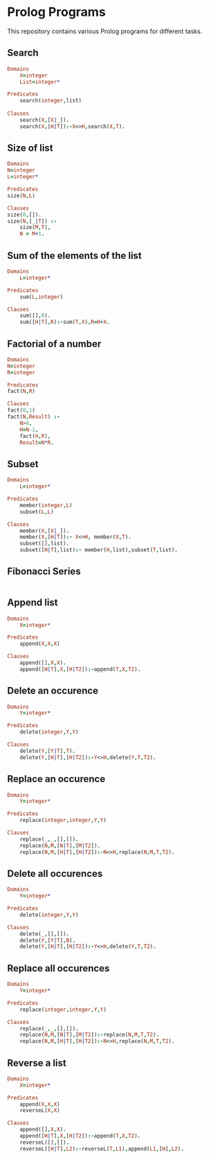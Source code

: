# Prolog Programs

This repository contains various Prolog programs for different tasks.

## Search

```prolog
Domains
    X=integer
    List=integer*

Predicates
    search(integer,list)
    
Clauses
    search(X,[X|_]).
    search(X,[H|T]):-X<>H,search(X,T).
```

## Size of list

```prolog
Domains
N=integer
L=integer*

Predicates
size(N,L)

Clauses
size(0,[]).
size(N,[_|T]) :-
    size(M,T),
    N = M+1.
```

## Sum of the elements of the list

```prolog
Domains
    L=integer*

Predicates
    sum(L,integer)

Clauses
    sum([],0).
    sum([H|T],R):-sum(T,X),R=H+X.
```

## Factorial of a number

```prolog
Domains
N=integer
R=integer

Predicates
fact(N,R)

Clauses
fact(0,1)
fact(N,Result) :-
    N>0,
    H=N-1,
    fact(H,R),
    Result=N*R.
```

## Subset

```prolog
Domains
    L=integer*

Predicates
    member(integer,L)
    subset(L,L)

Clauses
    member(X,[X|_]).
    member(X,[H|T]):- X<>H, member(X,T).
    subset([],list).
    subset([H|T],list):- member(H,list),subset(T,list).
```

## Fibonacci Series

```prolog
```

## Append list

```prolog
Domains
    X=integer*

Predicates
    append(X,X,X)

Clauses
    append([],X,X).
    append([H|T],X,[H|T2]):-append(T,X,T2).
```

## Delete an occurence

```prolog
Domains
    Y=integer*

Predicates
    delete(integer,Y,Y)

Clauses
    delete(Y,[Y|T],T).
    delete(Y,[H|T],[H|T2]):-Y<>H,delete(Y,T,T2).
```

## Replace an occurence

```prolog
Domains
    Y=integer*

Predicates
    replace(integer,integer,Y,Y)

Clauses
    replace(_,_,[],[]).
    replace(N,M,[N|T],[M|T2]).
    replace(N,M,[H|T],[H|T2]):-N<>H,replace(N,M,T,T2).
```

## Delete all occurences

```prolog
Domains
    Y=integer*

Predicates
    delete(integer,Y,Y)

Clauses
    delete(_,[],[]).
    delete(Y,[Y|T],B).
    delete(Y,[H|T],[H|T2]):-Y<>H,delete(Y,T,T2).
```

## Replace all occurences

```prolog
Domains
    Y=integer*

Predicates
    replace(integer,integer,Y,Y)

Clauses
    replace(_,_,[],[]).
    replace(N,M,[N|T],[M|T2]):-replace(N,M,T,T2).
    replace(N,M,[H|T],[H|T2]):-N<>H,replace(N,M,T,T2).
```

## Reverse a list

```prolog
Domains
    X=integer*

Predicates
    append(X,X,X)
    reverseL(X,X)

Clauses
    append([],X,X).
    append([H|T],X,[H|T2]):-append(T,X,T2).
    reverseL([],[]).
    reverseL([H|T],L2):-reverseL(T,L1),append(L1,[H],L2).
```
